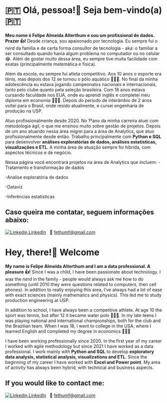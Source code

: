 <p align='center'>
  <h1> 🇵🇹 Olá, pessoa!👋 Seja bem-vindo(a) 🇵🇹 </h1>
</p>

**Meu nome é Felipe Almeida Alterthum e sou um profissional de dados. Prazer 👍!**  Desde criança, sou apaixonado por tecnologia. Eu sempre fui o *nerd* da família e de certa forma consultor de tecnologia - aka: o familiar a ser consultado quando havia algum problema no computador ou no celular 😂. Além de gostar muito dessa área, eu sempre tive muita facilidade com exatas (principalmente matemática e física).

Além da escola, eu sempre fui atleta competitivo. Aos 10 anos o esporte era tênis, mas depois dos 12 se tornou o pólo aquático 🤽🤽🤽. No final da minha adolescência eu estava jogando campeonatos nacionais e internacionais, tanto pelo clube quanto pela seleção brasileira. Com 18 anos estava cursando faculdade nos EUA, onde eu aprendi inglês e completei meu diploma em economia 🧑🏼‍✈️. Depois do período de interâmbio de 2 anos voltei para o Brasil, onde resido atualmente, e cursei engenharia de produção na USP. 

Atuo profissionalmente desde 2020. No 1ºano da minha carreira atuei com metodologia ágil, o que me ensinou muito sobre gestão de projetos. Depois de um ano atuando nessa área migrei para a área de Analytics, que atuo profissionalmente desde então. Trabalho principalmente com **Python e SQL** para desenvolver **análises exploratórias de dados, análises estatísticas, visualizações e ETL**. A minha área de atuação sempre foi híbrida, com aspectos técnicos e de negócio.

Nessa página você encontrará projetos na área de Analytics que incluem:
-Tratamento e transformação de dados

-Analise exploratória de dados

-Dataviz

-Inferências estatísticas

## Caso queira me contatar, seguem informações abaixo:
[![Linkedin](https://i.stack.imgur.com/gVE0j.png) LinkedIn](https://www.linkedin.com/in/fethum/)
&nbsp;
📧 fethumf@gmail.com

<p align='center'>
  <h1> Hey, there!👋 Welcome </h1> 
</p>


**My name is Felipe Almeida Alterthum and I am a data professional. A pleasure 👍!** Since I was a child, I have been passionate about technology. I was the *nerd* in the family - people would always ask me how to do something (until 2010 they were questions related to computers, then cell phones). In addition to really enjoying this area, I've always had a lot of ease with exact sciences (mainly mathematics and physics). This led me to study production engineering at USP. 

In addition to school, I have always been a competitive athlete. At age 10 the sport was tennis, but after 12 it became water polo 🤽🤽🤽. In my late teens I was playing national and international championships, both for the club and the Brazilian team. When I was 18, I went to college in the USA, where I learned English and completed my degree in economics 🧑🏼‍✈️

I have been working professionally since 2020. In the first year of my career I worked with agile methodology but since 2021 I have worked as a data professional. I work mainly with **Python and SQL** to develop **exploratory data analysis, statistical analysis, visualizations and ETL**. Since the beginning of my career I have worked with **Excel and Power point**. My area of activity has always been hybrid, with technical and business aspects.

## If you would like to contact me:
[![Linkedin](https://i.stack.imgur.com/gVE0j.png) LinkedIn](https://www.linkedin.com/in/fethum/)
&nbsp;
📧 fethumf@gmail.com



